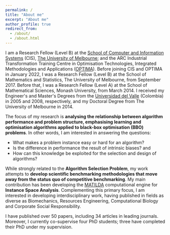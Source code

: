 ```yaml
---
permalink: /
title: "About me"
excerpt: "About me"
author_profile: true
redirect_from: 
  - /about/
  - /about.html
---
```


I am a Research Fellow (Level B) at the [School of Computer and Information Systems](https://cis.unimelb.edu.au/) (CIS), [The University of Melbourne](https://www.unimelb.edu.au/); and the ARC Industrial Transformation Training Centre in Optimisation Technologies, Integrated Methodologies and Applications ([OPTIMA](https://optima.org.au/)). Before joining CIS and OPTIMA in January 2022, I was a Research Fellow (Level B) at the School of Mathematics and Statistics, The University of Melbourne, from September 2017. Before that, I was a Research Fellow (Level A) at the School of Mathematical Sciences, Monash University, from March 2014. I received my Engineer's and Master's Degrees from the [Universidad del Valle](https://www.univalle.edu.co/) (Colombia) in 2005 and 2008, respectively, and my Doctoral Degree from The University of Melbourne in 2014.

The focus of my research is **analysing the relationship between algorithm performance and problem structure, emphasising learning and optimisation algorithms applied to black-box optimisation (BBO) problems**. In other words, I am interested in answering the questions:

* What makes a problem instance easy or hard for an algorithm?
* Is the difference in performance the result of intrinsic biases? and
* How can this knowledge be exploited for the selection and design of algorithms?

While strongly related to the **Algorithm Selection Problem**, my work attempts to **develop scientific benchmarking methodologies that move away from the status quo of competitive benchmarking**. My main contribution has been developing the [MATILDA](https://matilda.unimelb.edu.au/matilda/) computational engine for **Instance Space Analysis**. Complementing this primary focus, I am interested in developing interdisciplinary work, having published in fields as diverse as Biomechanics, Resources Engineering, Computational Biology and Corporate Social Responsibility.

I have published over 50 papers, including 34 articles in leading journals. Moreover, I currently co-supervise four PhD students; three have completed their PhD under my supervision.
